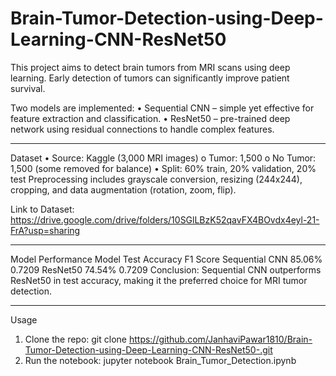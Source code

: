 # Brain-Tumor-Detection-using-Deep-Learning-CNN-ResNet50
This project aims to detect brain tumors from MRI scans using deep learning. Early detection of tumors can significantly improve patient survival.

Two models are implemented:
•	Sequential CNN – simple yet effective for feature extraction and classification.
•	ResNet50 – pre-trained deep network using residual connections to handle complex features.
________________________________________
Dataset 
•	Source: Kaggle (3,000 MRI images)
o	Tumor: 1,500
o	No Tumor: 1,500 (some removed for balance)
•	Split: 60% train, 20% validation, 20% test
Preprocessing includes grayscale conversion, resizing (244x244), cropping, and data augmentation (rotation, zoom, flip).

Link to Dataset: https://drive.google.com/drive/folders/10SGlLBzK52qavFX4BOvdx4eyl-21-FrA?usp=sharing
________________________________________
Model Performance
Model	Test Accuracy	F1 Score
Sequential CNN	85.06%	0.7209
ResNet50	74.54%	0.7209
Conclusion: Sequential CNN outperforms ResNet50 in test accuracy, making it the preferred choice for MRI tumor detection.
________________________________________
Usage
1.	Clone the repo: git clone https://github.com/JanhaviPawar1810/Brain-Tumor-Detection-using-Deep-Learning-CNN-ResNet50-.git
2.	Run the notebook: jupyter notebook Brain_Tumor_Detection.ipynb
